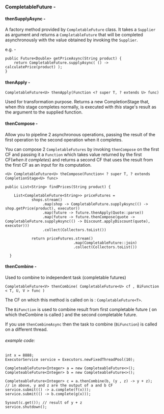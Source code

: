 <h3>CompletableFuture - </h3>




<h4>thenSupplyAsync -</h4> 

A factory method provided by `CompletableFuture` class. It takes a `Supplier` as argument and returns a `CompletableFuture` that will be
completed asynchronously with the value obtained by invoking the `Supplier`.

e.g. -
```
public Future<Double> getPriceAsync(String product) {
	return CompletableFuture.supplyAsync( () -> calculatePrice(product) );
}
```



<h4>thenApply -</h4>

`CompletableFuture<U> thenApply(Function <? super T, ? extends U> func)`

Used for transformation purpose. Returns a new CompletionStage that, when _this_ stage completes normally, is executed with _this_ stage's result as the argument to the supplied function.




<h4>thenCompose -</h4>

Allow you to pipeline 2 asynchronous operations, passing the result of the first operation to the second operation when it completes.

You can compose 2 `CompletableFutures` by invoking `thenCompose` on the first CF and passing it a `Function` 
which takes value returned by the first CF(*when it completes*) and returns a second CF that uses the result from the first CF as an input for its computation. 

`<U> CompletableFuture<U> theCompose(Function< ? super T, ? extends CompletionStage<U> func>`

```
public List<String> findPrices(String product) {

    List<CompletableFuture<String>> priceFutures = 
            shops.stream()
                 .map(shop -> CompletableFuture.supplyAsync(() -> shop.getPrice(product), executor))
                 .map(future -> future.thenApply(Quote::parse))
                 .map(future -> future.thenCompose(quote -> CompletableFuture.supplyAsync(() -> Discount.applyDiscount(quote), executor)))
                 .collect(Collectors.toList())

            return priceFutures.stream()
                               .map(CompletableFuture::join)
                               .collect(Collectors.toList())

  }
```


<h4>thenCombine -</h4> 
Used to combine to independent task (completable futures)

`CompletableFuture<V> thenCombine( CompletableFuture<U> cf , BiFunction < T, U, V > func )`

The CF on which this method is called on is : `CompletableFuture<T>`.

The `BiFunction` is used to combine result from first completable future ( on which theCombine is called ) and the second completable future.


If you use `thenCombineAsync` then the task to combine (`BiFunction`) is called on a different thread.

<h6>example code:</h6>

```
int x = 8888;
ExecutorService service = Executors.newFixedThreadPool(10);

CompleteableFuture<Integer> a = new CompleteableFuture<>();
CompleteableFuture<Integer> b = new CompleteableFuture<>();

CompleteableFuture<Integer> c = a.thenCombine(b, (y , z) -> y + z);
// in above, y and z are the output of a and b CF
service.submit(() -> a.complete(f(x)));
service.submit(() -> b.complete(g(x)));

Sysout(c.get()); // result of y + z
service.shutdown();
```



